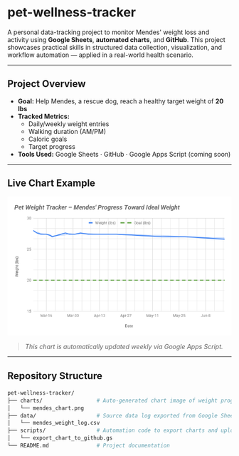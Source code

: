 # pet-wellness-tracker

A personal data-tracking project to monitor Mendes' weight loss and activity using **Google Sheets**, **automated charts**, and **GitHub**. This project showcases practical skills in structured data collection, visualization, and workflow automation — applied in a real-world health scenario.

---

## Project Overview

- **Goal:** Help Mendes, a rescue dog, reach a healthy target weight of **20 lbs**
- **Tracked Metrics:**
  - Daily/weekly weight entries
  - Walking duration (AM/PM)
  - Caloric goals
  - Target progress
- **Tools Used:** Google Sheets · GitHub · Google Apps Script (coming soon)

---

## Live Chart Example

![Mendes Weight Progress](https://raw.githubusercontent.com/lasrado-b/pet-wellness-tracker/main/charts/mendes_chart.png)

> *This chart is automatically updated weekly via Google Apps Script.*

---

## Repository Structure

```bash
pet-wellness-tracker/
├── charts/                 # Auto-generated chart image of weight progress
│   └── mendes_chart.png
├── data/                   # Source data log exported from Google Sheets
│   └── mendes_weight_log.csv
├── scripts/                # Automation code to export charts and upload to GitHub
│   └── export_chart_to_github.gs
└── README.md               # Project documentation
